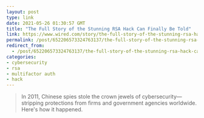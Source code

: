 ```yaml
---
layout: post
type: link
date: 2021-05-26 01:30:57 GMT
title: "The Full Story of the Stunning RSA Hack Can Finally Be Told"
link: https://www.wired.com/story/the-full-story-of-the-stunning-rsa-hack-can-finally-be-told
permalink: /post/652206573324763137/the-full-story-of-the-stunning-rsa-hack-can
redirect_from: 
  - /post/652206573324763137/the-full-story-of-the-stunning-rsa-hack-can
categories:
- cybersecurity
- rsa
- multifactor auth
- hack
---
```

<blockquote>In 2011, Chinese spies stole the crown jewels of cybersecurity—stripping protections from firms and government agencies worldwide. Here's how it happened.</blockquote>